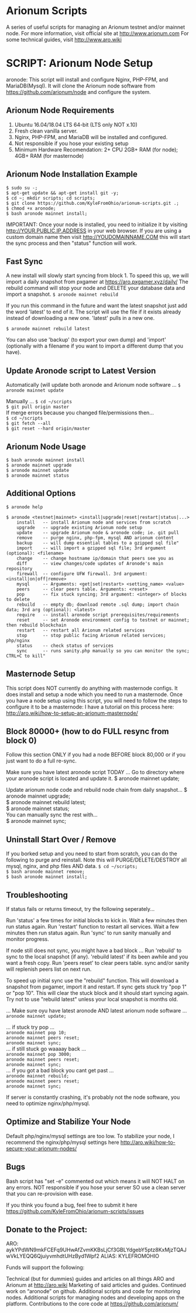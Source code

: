 # Arionum Scripts

A series of useful scripts for managing an Arionum testnet and/or mainnet node.
For more information, visit official site at http://www.arionum.com
For some technical guides, visit http://www.aro.wiki

# SCRIPT: Arionum Node Setup

aronode: This script will install and configure Nginx, PHP-FPM, and MariaDB(Mysql).
It will clone the Arionum node software from https://github.com/arionum/node and configure the system.

## Arionum Node Requirements
1. Ubuntu 16.04/18.04 LTS 64-bit (LTS only NOT x.10)
2. Fresh clean vanilla server.
3. Nginx, PHP-FPM, and MariaDB will be installed and configured.
4. Not responsible if you hose your existing setup
5. Minimum Hardware Recomendation: 2+ CPU 2GB+ RAM (for node); 4GB+ RAM (for masternode)

## Arionum Node Installation Example  
`$ sudo su -;`  
`$ apt-get update && apt-get install git -y;`  
`$ cd ~; mkdir scripts; cd scripts;`  
`$ git clone https://github.com/KyleFromOhio/arionum-scripts.git .;`  
`$ chmod +x aronode;`  
`$ bash aronode mainnet install;`  

IMPORTANT: Once your node is installed, you need to initialize it by visiting http://YOUR.PUBLIC.IP.ADDRESS in your web browser. If you are using a custom domain name then visit http://YOUDOMAINNAME.COM this will start the sync process and then "status" function will work.

## Fast Sync
A new install will slowly start syncing from block 1. To speed this up, we will import a daily snapshot from pxgamer at https://aro.pxgamer.xyz/daily/ The rebuild command will stop your node and DELETE your database data and import a snapshot.
`$ aronode mainnet rebuild`

If you run this command in the future and want the latest snapshot just add the word 'latest' to end of it. The script will use the file if it exists already instead of downloading a new one. 'latest' pulls in a new one.

`$ aronode mainnet rebuild latest`  

You can also use 'backup' (to export your own dump) and 'import' (optionally with a filename if you want to import a different dump that you have).

## Update Aronode script to Latest Version

Automatically (will update both aronode and Arionum node software ...
`$ aronode mainnet update`  

Manually ...
`$ cd ~/scripts`  
`$ git pull origin master`  
If merge errors because you changed file/permissions then...  
`$ cd ~/scripts`  
`$ git fetch --all`  
`$ git reset --hard origin/master`  

## Arionum Node Usage  
`$ bash aronode mainnet install`  
`$ aronode mainnet upgrade`  
`$ aronode mainnet update`  
`$ aronode mainnet status`  

## Additional Options
`$ aronode help`  

`$ aronode <testnet|mainnet> <install|upgrade|reset|restart|status|...>`  
`    install   -- install Arionum node and services from scratch`  
`    upgrade   -- upgrade existing Arionum node setup`  
`    update    -- upgrade Arionum node & aronode code; ie. git pull`   
`    remove    -- purge nginx, php-fpm, mysql AND arionum content`  
`    backup    -- will dump essential tables to a gzipped sql file"`  
`    import    -- will import a gzipped sql file; 3rd argument (optional): <filename>`  
`    change    -- change hostname ip/domain that peers see you as`  
`    diff      -- view changes/code updates of Aronode's main repository`  
`    firewall  -- configure UFW firewall. 3rd argument: <install|on|off|remove>`  
`    mysql     -- Arguments: <get|set|restart> <setting_name> <value>`  
`    peers     -- clear peers table. Arguments: <reset>`  
`    pop       -- fix stuck syncing; 3rd argument: <integer> of blocks to delete`  
`    rebuild   -- empty db; download remote .sql dump; import chain data; 3rd arg (optional): <latest>`  
`    require   -- install aronode script prerequisites/requirements`  
`    reset     -- set Aronode environment config to testnet or mainnet; then rebuild blockchain`  
`    restart   -- restart all Arionum related services`  
`    stop      -- stop public facing Arionum related services; php/nginx`  
`    status    -- check status of services`  
`    sync      -- runs sanity.php manually so you can monitor the sync; CTRL+C to kill"`  

## Masternode Setup
This script does NOT currently do anything with masternode configs. It does install and setup a node which you need to run a masternode. Once you have a node setup using this script, you will need to follow the steps to configure it to be a masternode: I have a tutorial on this process here: http://aro.wiki/how-to-setup-an-arionum-masternode/

## Block 80000+ (how to do FULL resync from block 0)
Follow this section ONLY if you had a node BEFORE block 80,000 or if you just want to do a full re-sync.

Make sure you have latest aronode script TODAY ...
Go to directory where your aronode script is located and update it.
$ aronode mainnet update;  

Update arionum node code and rebuild node chain from daily snapshot...
$ aronode mainnet upgrade;  
$ aronode mainnet rebuild latest;  
$ aronode mainnet status;  
You can manually sync the rest with...  
$ aronode mainnet sync;  

## Uninstall Start Over / Remove
If you borked setup and you need to start from scratch, you can do the following to purge and reinstall.
Note this will PURGE/DELETE/DESTROY all mysql, nginx, and php files AND data.
`$ cd ~/scripts;`  
`$ bash aronode mainnet remove;`  
`$ bash aronode mainnet install;`  

## Troubleshooting
If status fails or returns timeout, try the following seperately...

Run 'status' a few times for initial blocks to kick in. Wait a few minutes then run status again.
Run 'restart' function to restart all services. Wait a few minutes then run status again.
Run 'sync' to run sanity manually and monitor progress.

If node still does not sync, you might have a bad block ...
Run 'rebuild' to sync to the local snapshot (if any). 'rebuild latest' if its been awhile and you want a fresh copy.
Run 'peers reset' to clear peers table. sync and/or sanity will replenish peers list on next run.

To speed up initial sync use the "rebuild" function. This will download a snapshot from pxgamer, import it and restart.
If sync gets stuck try "pop 1" or "pop 10". This will clear the stuck block and it should start syncing again.
Try not to use "rebuild latest" unless your local snapshot is months old.

... Make sure oyu have latest aronode AND latest arionum node software ...
`aronode mainnet update;`  
  
... if stuck try pop ...  
`aronode mainnet pop 10;`  
`aronode mainnet peers reset;`  
`aronode mainnet sync;`  
... if still stuck go waaaay back ...  
`aronode mainnet pop 3000;`  
`aronode mainnet peers reset;`  
`aronode mainnet sync;`  
... if you got a bad block you cant get past ...  
`aronode mainnet rebuild;`  
`aronode mainnet peers reset;`  
`aronode mainnet sync;`  
  
If server is constantly crashing, it's probably not the node software, you need to optimize nginx/php/mysql.  

## Optimize and Stabilize Your Node
Default php/nginx/mysql settings are too low. To stabilize your node, I recommend the nginx/php/mysql settings here http://aro.wiki/how-to-secure-your-arionum-nodes/

## Bugs
Bash script has "set -e" commented out which means it will NOT HALT on any errors. NOT responsible if you hose your server SO use a clean server that you can re-provision with ease.

If you think you found a bug, feel free to submit it here https://github.com/KyleFromOhio/arionum-scripts/issues

## Donate to the Project:
ARO: aykYPdWN9mkFCEFq9UHwAfZvmKKBsLjCf3GBLYdgebY5ptz8KxMjzTQAJwVkLYEQQ6QjuiyvmhdtUHzByd1Wpf2
ALIAS: KYLEFROMOHIO

Funds will support the following:

Technical (but for dummies) guides and articles on all things ARO and Arionum at http://aro.wiki
Marketing of said articles and guides.
Continued work on “aronode” on github.
Additional scripts and code for monitoring nodes.
Additional scripts for managing nodes and developing apps on the platform.
Contributions to the core code at https://github.com/arionum/
